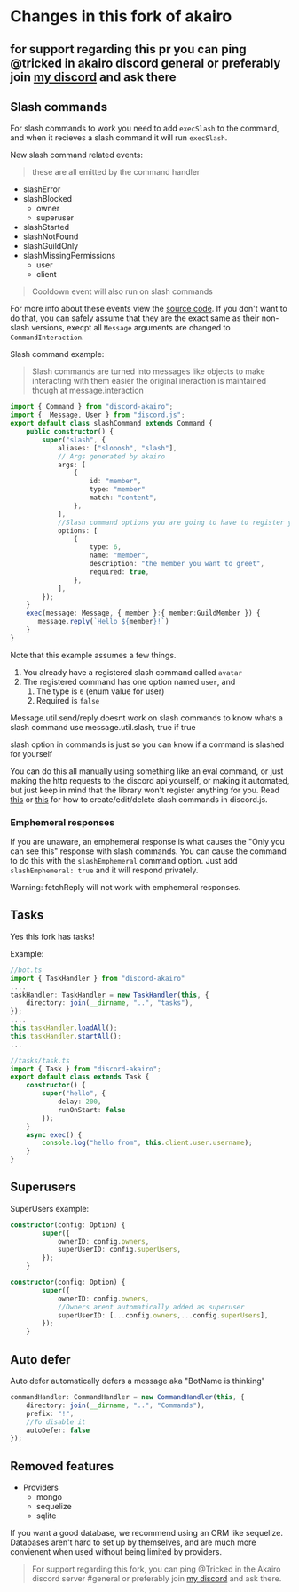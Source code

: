 # Changes in this fork of akairo

## for support regarding this pr you can ping @tricked in akairo discord general or preferably join [my discord](https://discord.gg/KkMKCchJb8) and ask there

## Slash commands

For slash commands to work you need to add `execSlash` to the command, and when it recieves a slash command it will run `execSlash`.

New slash command related events:

> these are all emitted by the command handler

- slashError
- slashBlocked
  - owner
  - superuser
- slashStarted
- slashNotFound
- slashGuildOnly
- slashMissingPermissions
  - user
  - client

> Cooldown event will also run on slash commands

For more info about these events view the [source code](https://github.com/SkyBlockDev/discord-akairo/blob/master/src/struct/commands/CommandHandler.js#L408). If you don't want to do that, you can safely assume that they are the exact same as their non-slash versions, execpt all `Message` arguments are changed to `CommandInteraction`.

Slash command example:

> Slash commands are turned into messages like objects to make interacting with them easier the original ineraction is maintained though at message.interaction

```ts
import { Command } from "discord-akairo";
import {  Message, User } from "discord.js";
export default class slashCommand extends Command {
    public constructor() {
        super("slash", {
            aliases: ["slooosh", "slash"],
            // Args generated by akairo
            args: [
				{
					id: "member",
					type: "member"
					match: "content",
				},
			],
            //Slash command options you are going to have to register yourself
			options: [
				{
					type: 6,
					name: "member",
					description: "the member you want to greet",
					required: true,
				},
			],
        });
    }
    exec(message: Message, { member }:{ member:GuildMember }) {
       message.reply(`Hello ${member}!`)
    }
}
```

Note that this example assumes a few things.

1. You already have a registered slash command called `avatar`
2. The registered command has one option named `user`, and
   1. The type is `6` (enum value for user)
   2. Required is `false`

Message.util.send/reply doesnt work on slash commands to know whats a slash command use message.util.slash, true if true

slash option in commands is just so you can know if a command is slashed for yourself

You can do this all manually using something like an eval command, or just making the http requests to the discord api yourself, or making it automated, but just keep in mind that the library won't register anything for you. Read [this](https://github.com/MatteZ02/discord-interactions) or [this](https://discord.js.org/#/docs/main/master/class/ApplicationCommandManager?scrollTo=set) for how to create/edit/delete slash commands in discord.js.

### Emphemeral responses

If you are unaware, an emphemeral response is what causes the "Only you can see this" response with slash commands. You can cause the command to do this with the `slashEmphemeral` command option. Just add `slashEmphemeral: true` and it will respond privately.

Warning: fetchReply will not work with emphemeral responses.

## Tasks

Yes this fork has tasks!

Example:

```ts
//bot.ts
import { TaskHandler } from "discord-akairo"
....
taskHandler: TaskHandler = new TaskHandler(this, {
	directory: join(__dirname, "..", "tasks"),
});
....
this.taskHandler.loadAll();
this.taskHandler.startAll();
...
```

```ts
//tasks/task.ts
import { Task } from "discord-akairo";
export default class extends Task {
	constructor() {
		super("hello", {
			delay: 200,
			runOnStart: false
		});
	}
	async exec() {
		console.log("hello from", this.client.user.username);
	}
}
```

## Superusers

SuperUsers example:

```ts
constructor(config: Option) {
		super({
			ownerID: config.owners,
			superUserID: config.superUsers,
		});
	}
```

```ts
constructor(config: Option) {
		super({
			ownerID: config.owners,
            //Owners arent automatically added as superuser
			superUserID: [...config.owners,...config.superUsers],
		});
	}
```

## Auto defer

Auto defer automatically defers a message aka "BotName is thinking"

```ts
commandHandler: CommandHandler = new CommandHandler(this, {
	directory: join(__dirname, "..", "Commands"),
	prefix: "!",
	//To disable it
	autoDefer: false
});
```

## Removed features

- Providers
  - mongo
  - sequelize
  - sqlite

If you want a good database, we recommend using an ORM like sequelize. Databases aren't hard to set up by themselves, and are much more convienent when used without being limited by providers.

> For support regarding this fork, you can ping @Tricked in the Akairo discord server #general or preferably join [my discord](https://discord.gg/KkMKCchJb8) and ask there.
